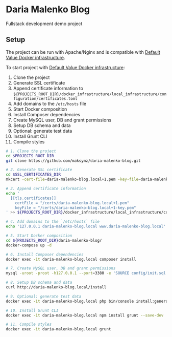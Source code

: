 # Daria Malenko Blog

Fullstack development demo project

## Setup

The project can be run with Apache/Nginx and is compatible with [Default Value Docker infrastructure](https://github.com/DefaultValue/docker_infrastructure).

To start project with [Default Value Docker infrastructure](https://github.com/DefaultValue/docker_infrastructure):

1. Clone the project
2. Generate SSL certificate
3. Append certificate information to `${PROJECTS_ROOT_DIR}/docker_infrastructure/local_infrastructure/configuration/certificates.toml`
4. Add domains to the `/etc/hosts` file
5. Start Docker composition
6. Install Composer dependencies
7. Create MySQL user, DB and grant permissions
8. Setup DB schema and data
9. Optional: generate test data
10. Install Grunt CLI
11. Compile styles

```bash
# 1. Clone the project
cd $PROJECTS_ROOT_DIR
git clone https://github.com/maksymz/daria-malenko-blog.git

# 2. Generate SSL certificate
cd $SSL_CERTIFICATES_DIR
mkcert -cert-file=daria-malenko-blog.local+1.pem -key-file=daria-malenko-blog.local+1-key.pem daria-malenko-blog.local www.daria-malenko-blog.local

# 3. Append certificate information
echo '
  [[tls.certificates]]
    certFile = "/certs/daria-malenko-blog.local+1.pem"
    keyFile = "/certs/daria-malenko-blog.local+1-key.pem"
' >> ${PROJECTS_ROOT_DIR}/docker_infrastructure/local_infrastructure/configuration/certificates.toml

# 4. Add domains to the `/etc/hosts` file
echo '127.0.0.1 daria-malenko-blog.local www.daria-malenko-blog.local' | sudo tee -a /etc/hosts

# 5. Start Docker composition
cd ${PROJECTS_ROOT_DIR}daria-malenko-blog/
docker-compose up -d

# 6. Install Composer dependencies
docker exec -it daria-malenko-blog.local composer install

# 7. Create MySQL user, DB and grant permissions
mysql -uroot -proot -h127.0.0.1 --port=3380 -e 'SOURCE config/init.sql'

# 8. Setup DB schema and data
curl http://daria-malenko-blog.local/install

# 9. Optional: generate test data
docker exec -it daria-malenko-blog.local php bin/console install:generate-data

# 10. Install Grunt CLI
docker exec -it daria-malenko-blog.local npm install grunt --save-dev

# 11. Compile styles
docker exec -it daria-malenko-blog.local grunt
```
